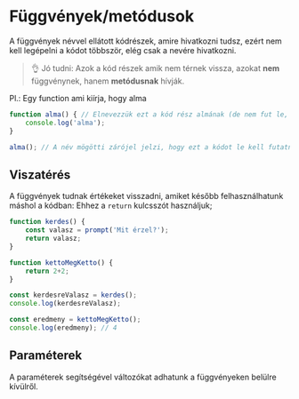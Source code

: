 # Függvények/metódusok

A függvények névvel ellátott kódrészek, amire hivatkozni tudsz, ezért nem kell legépelni a kódot többször, elég csak a nevére hivatkozni.

> :ok_hand: Jó tudni: Azok a kód részek amik nem térnek vissza, azokat **nem** függvénynek, hanem **metódusnak** hívják.

Pl.: Egy function ami kiírja, hogy alma
```js
function alma() { // Elnevezzük ezt a kód rész almának (de nem fut le, csak elnevezzük)
    console.log('alma');
}

alma(); // A név mögötti zárójel jelzi, hogy ezt a kódot le kell futatni
```

## Viszatérés

A függvények tudnak értékeket visszadni, amiket később felhasználhatunk máshol a kódban:
Ehhez a `return` kulcsszót használjuk; 
```js
function kerdes() {
    const valasz = prompt('Mit érzel?');
    return valasz;
}

function kettoMegKetto() {
    return 2+2;
}

const kerdesreValasz = kerdes();
console.log(kerdesreValasz);

const eredmeny = kettoMegKetto();
console.log(eredmeny); // 4
```

## Paraméterek

A paraméterek segítségével változókat adhatunk a függvényeken belülre kívülről.
